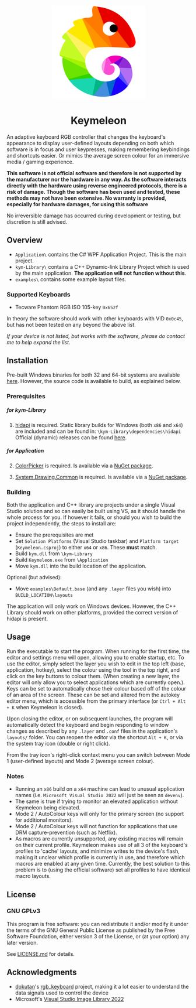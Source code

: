 <p  align="center">
	<img  width="256"  height="256"  src="https://github.com/Razzula/keymeleon/blob/main/Application/Resources/icons/Keymeleon.svg">
</p>
<h1  align="center">Keymeleon</h1>

An adaptive keyboard RGB controller that changes the keyboard's appearance to display user-defined layouts depending on both which software is in focus and user keypresses, making remembering keybindings and shortcuts easier. Or mimics the average screen colour for an immersive media / gaming experience.

**This software is not official software and therefore is not supported by the manufacturer nor the hardware in any way. As the software interacts directly with the hardware using reverse engineered protocols, there is a risk of damage. Though the software has been used and tested, these methods may not have been extensive. No warranty is provided, especially for hardware damages, for using this software**

No irreversible damage has occurred during development or testing, but discretion is still advised.

## Overview
-  `Application\` contains the C# WPF Application Project. This is the main project.
-  `kym-Library\` contains a C++ Dynamic-link Library Project which is used by the main application. **The application will not function without this**.
-  `examples\` contains some example layout files.

### Supported Keyboards
- Tecware Phantom RGB ISO 105-key `0x652f`

In theory the software should work with other keyboards with VID `0x0c45`, but has not been tested on any beyond the above list.

_If your device is not listed, but works with the software, please do contact me to help expand the list._

## Installation
Pre-built Windows binaries for both 32 and 64-bit systems are available [here](https://github.com/Razzula/Keymeleon/releases). However, the source code is available to build, as explained below.

### Prerequisites
##### for kym-Library
1. [hidapi](https://github.com/libusb/hidapi) is required.
	Static library builds for Windows (both `x86` and `x64`) are included and can be found in: `\kym-Library\dependencies\hidapi`
	Official (dynamic) releases can be found [here](https://github.com/libusb/hidapi/releases).

##### for Application
2. [ColorPicker](https://github.com/PixiEditor/ColorPicker) is required.
	Is available via a [NuGet package](https://www.nuget.org/packages/PixiEditor.ColorPicker).

3. [System.Drawing.Common](https://www.nuget.org/packages/System.Drawing.Common/) is required.
	Is available via a [NuGet package](https://www.nuget.org/packages/System.Drawing.Common/).

### Building
Both the application and C++ library are projects under a single Visual Studio solution and so can easily be built using VS, as it should handle the whole process for you.
If however it fails, or should you wish to build the project independently, the steps to install are:

- Ensure the prerequisites are met
- Set `Solution Platforms` (Visual Studio taskbar) and `Platform target` (`Keymeleon.csproj`) to either `x64` or `x86`. These **must** match.
- Build `kym.dll` from `\kym-Library`
- Build `Keymeleon.exe` from `\Application`
- Move `kym.dll` into the build location of the application.

Optional (but advised):
- Move `examples\Default.base` (and any `.layer` files you wish) into `BUILD_LOCATION\layouts`

The application will only work on Windows devices. However, the C++ Library should work on other platforms, provided the correct version of hidapi is present.

## Usage
Run the executable to start the program. When running for the first time, the editor and settings menu will open, allowing you to enable startup, etc. To use the editor, simply select the layer you wish to edit in the top left (base, application, hotkey), select the colour using the tool in the top right, and click on the key buttons to colour them. (When creating a new layer, the editor will only allow you to select applications which are currently open.). Keys can be set to automatically chose their colour based off of the colour of an area of the screen. These can be set and altered from the autokey editor menu, which is accessible from the primary interface (or `Ctrl + Alt + K` when Keymeleon is closed).

Upon closing the editor, or on subsequent launches, the program will automatically detect the keyboard and begin responding to window changes as described by any `.layer` and `.conf` files in the application's `layouts/` folder.
You can reopen the editor via the shortcut `Alt + K`, or via the system tray icon (double or right click).

From the tray icon's right-click context menu you can switch between Mode 1 (user-defined layouts) and Mode 2 (average screen colour).

### Notes
- Running an `x86` build on a `x64` machine can lead to unusual application names (i.e. `Microsoft Visual Studio 2022` will just be seen as `devenv`).
- The same is true if trying to monitor an elevated application without Keymeleon being elevated.
- Mode 2 / AutoColour keys will only for the primary screen (no support for additional monitors).
- Mode 2 / AutoColour keys will not function for applications that use DRM capture-prevention (such as Netflix).
- As macros are currently unsupported, any existing macros will remain on their current profile. Keymeleon makes use of all 3 of the keyboard's profiles to 'cache' layouts, and minimize writes to the device's flash, making it unclear which profile is currently in use, and therefore which macros are enabled at any given time. Currently, the best solution to this problem is to (using the official software) set all profiles to have identical macro layouts.

## License
### GNU GPLv3
This program is free software: you can redistribute it and/or modify it under the terms of the GNU General Public License as published by the Free Software Foundation, either version 3 of the License, or (at your option) any later version.

See [LICENSE.md](LICENSE.md) for details.

## Acknowledgments
- [dokutan](https://github.com/dokutan)'s [rgb_keyboard](https://github.com/dokutan/rgb_keyboard) project, making it a lot easier to understand the data signals used to control the device
- Microsoft's [Visual Studio Image Library 2022](https://www.microsoft.com/en-gb/download/details.aspx?id=35825)